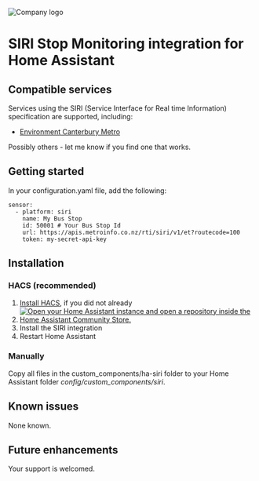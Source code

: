 ![Company logo](https://www.siri-cen.eu/2018/img/logo.png)

# SIRI Stop Monitoring integration for Home Assistant

## Compatible services
Services using the SIRI (Service Interface for Real time Information) specification are supported, including:

* [Environment Canterbury Metro](https://apidevelopers.metroinfo.co.nz/api-details#api=siri-service&operation=et)

Possibly others - let me know if you find one that works.

## Getting started
In your configuration.yaml file, add the following:

```
sensor:
  - platform: siri
    name: My Bus Stop
    id: 50001 # Your Bus Stop Id
    url: https://apis.metroinfo.co.nz/rti/siri/v1/et?routecode=100
    token: my-secret-api-key
```

## Installation
### HACS (recommended)
1. [Install HACS](https://hacs.xyz/docs/setup/download), if you did not already
2. [![Open your Home Assistant instance and open a repository inside the Home Assistant Community Store.](https://my.home-assistant.io/badges/hacs_repository.svg)](https://my.home-assistant.io/redirect/hacs_repository/?owner=codyc1515&repository=ha-siri&category=integration)
3. Install the SIRI integration
4. Restart Home Assistant

### Manually
Copy all files in the custom_components/ha-siri folder to your Home Assistant folder *config/custom_components/siri*.

## Known issues
None known.

## Future enhancements
Your support is welcomed.
